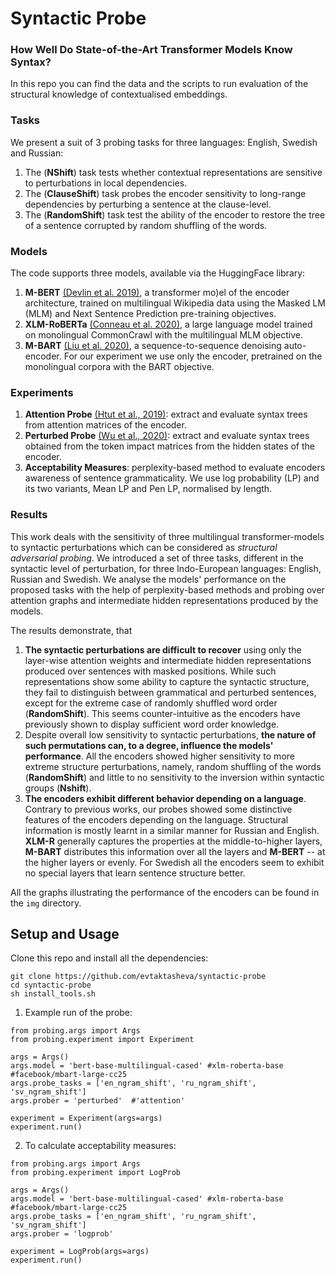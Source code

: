 # Syntactic Probe
### How Well Do State-of-the-Art Transformer Models Know Syntax?

In this repo you can find the data and the scripts to run evaluation of the structural knowledge of contextualised embeddings.

### Tasks
We present a suit of 3 probing tasks for three languages: English, Swedish and Russian:

1. The (**NShift**) task tests whether contextual representations are sensitive to perturbations in local dependencies.
2. The (**ClauseShift**) task probes  the encoder sensitivity to long-range dependencies by perturbing a sentence at the clause-level.
3. The (**RandomShift**) task test the ability of the encoder to restore the tree of a sentence corrupted by random shuffling of the words.

### Models
The code supports three models, available via the HuggingFace library:

1. **M-BERT** [(Devlin et al. 2019)](https://arxiv.org/abs/1810.04805), a transformer mo)el of the encoder architecture, trained on multilingual Wikipedia data using the Masked LM (MLM) and Next Sentence Prediction pre-training objectives.
2. **XLM-RoBERTa** [(Conneau et al. 2020)](https://arxiv.org/abs/1911.02116), a large language model trained on monolingual CommonCrawl with the multilingual MLM objective.
3. **M-BART** [(Liu et al. 2020)](https://arxiv.org/abs/2001.08210), a sequence-to-sequence denoising auto-encoder. For our experiment we use only the encoder, pretrained on the monolingual corpora with the BART objective.

### Experiments

1. **Attention Probe** [(Htut et al., 2019)](): extract and evaluate syntax trees from attention matrices of the encoder.
2. **Perturbed Probe** [(Wu et al., 2020)](https://arxiv.org/pdf/2004.14786https://arxiv.org/abs/1911.12246?utm_source=feedburner&utm_medium=feed&utm_campaign=Feed%253A+arxiv%252FQSXk+%2528ExcitingAds%2521+cs+updates+on+arXiv.org%2529.pdf): extract and evaluate syntax trees obtained from the token impact matrices from the hidden states of the encoder.
3. **Acceptability Measures**: perplexity-based method to evaluate encoders awareness of sentence grammaticality. We use log probability (LP)
 and its two variants, Mean LP and Pen LP, normalised by length.
 
 ### Results

This work deals with the sensitivity of three multilingual transformer-models to syntactic perturbations which can be considered as *structural adversarial probing*. We introduced a set of three tasks, different in the syntactic level of perturbation, for three Indo-European languages: English, Russian and Swedish. We analyse the models' performance on the proposed tasks with the help of perplexity-based methods and probing over attention graphs and intermediate hidden representations produced by the models. 

The results demonstrate, that
1. **The syntactic perturbations are difficult to recover** using only the layer-wise attention weights and intermediate hidden representations produced over sentences with masked positions. While such representations show some ability to capture the syntactic structure, they fail to distinguish between grammatical and perturbed sentences, except for the extreme case of randomly shuffled word order (**RandomShift**). This seems counter-intuitive as the encoders have previously shown to display sufficient word order knowledge. 
2. Despite overall low sensitivity to syntactic perturbations, **the nature of such permutations can, to a degree, influence the models' performance**. All the encoders showed higher sensitivity to more extreme structure perturbations, namely, random shuffling of the words (**RandomShift**) and little to no sensitivity to the inversion within syntactic groups (**Nshift**).
3. **The encoders exhibit different behavior depending on a language**. Contrary to previous works, our probes showed some distinctive features of the encoders depending on the language. Structural information is mostly learnt in a similar manner for Russian and English. **XLM-R** generally captures the properties at the middle-to-higher layers, **M-BART** distributes this information over all the layers and **M-BERT** -- at the higher layers or evenly. For Swedish all the encoders seem to exhibit no special layers that learn sentence structure better. 

All the graphs illustrating the performance of the encoders can be found in the `img` directory.
 
## Setup and Usage
Clone this repo and install all the dependencies:
```
git clone https://github.com/evtaktasheva/syntactic-probe
cd syntactic-probe
sh install_tools.sh 
```
1. Example run of the probe:
```
from probing.args import Args
from probing.experiment import Experiment

args = Args()
args.model = 'bert-base-multilingual-cased' #xlm-roberta-base #facebook/mbart-large-cc25
args.probe_tasks = ['en_ngram_shift', 'ru_ngram_shift', 'sv_ngram_shift']
args.prober = 'perturbed'  #'attention'

experiment = Experiment(args=args)
experiment.run()
```
2. To calculate acceptability measures:
```
from probing.args import Args
from probing.experiment import LogProb

args = Args()
args.model = 'bert-base-multilingual-cased' #xlm-roberta-base #facebook/mbart-large-cc25
args.probe_tasks = ['en_ngram_shift', 'ru_ngram_shift', 'sv_ngram_shift']
args.prober = 'logprob'

experiment = LogProb(args=args)
experiment.run()
```
